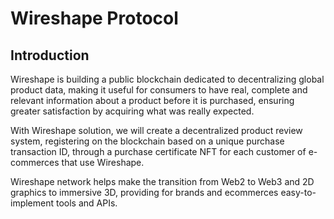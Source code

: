 # Wireshape Protocol

## Introduction

Wireshape is building a public blockchain dedicated to decentralizing global product data, making it useful for consumers to have real, complete and relevant information about a product before it is purchased, ensuring greater satisfaction by acquiring what was really expected.

With Wireshape solution, we will create a decentralized product review system, registering on the blockchain based on a unique purchase transaction ID, through a purchase certificate NFT for each customer of e-commerces that use Wireshape.

Wireshape network helps make the transition from Web2 to Web3 and 2D graphics to immersive 3D, providing for brands and ecommerces easy-to-implement tools and APIs.
